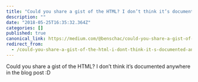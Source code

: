 ```yaml
---
title: "Could you share a gist of the HTML? I don’t think it’s documented anywhere in the blog post :D"
description: ""
date: "2018-05-25T16:35:32.364Z"
categories: []
published: true
canonical_link: https://medium.com/@benschac/could-you-share-a-gist-of-the-html-i-dont-think-it-s-documented-anywhere-in-the-blog-post-d-d11b210fa8a2
redirect_from:
  - /could-you-share-a-gist-of-the-html-i-dont-think-it-s-documented-anywhere-in-the-blog-post-d-d11b210fa8a2
---
```


Could you share a gist of the HTML? I don’t think it’s documented anywhere in the blog post :D
